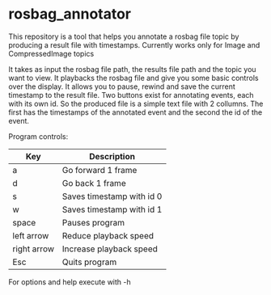 # rosbag_annotator

This repository is a tool that helps you annotate a rosbag file topic by producing a result file with timestamps.
Currently works only for Image and CompressedImage topics 

It takes as input the rosbag file path, the results file path and the topic you want to view.
It playbacks the rosbag file and give you some basic controls over the display.
It allows you to pause, rewind and save the current timestamp to the result file.
Two buttons exist for annotating events, each with its own id. 
So the produced file is a simple text file with 2 collumns.
The first has the timestamps of the annotated event and the second the id of the event.

Program controls:			

| Key | Description          |
| ------------- | -----------|
| a     | Go forward 1 frame |
| d     | Go back 1 frame    |
| s     | Saves timestamp with id 0 |
| w     | Saves timestamp with id 1 |
| space | Pauses program     |
| left arrow     | Reduce playback speed |
| right arrow     | Increase playback speed |
| Esc     | Quits program      |

For options and help execute with -h
